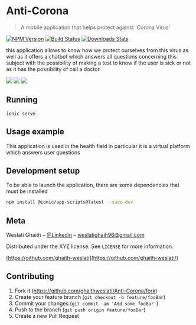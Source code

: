 # Anti-Corona
> A mobile application that helps protect against 'Corona Virus'

[![NPM Version][npm-image]][npm-url]
[![Build Status][travis-image]][travis-url]
[![Downloads Stats][npm-downloads]][npm-url]

this application allows to know how we protect ourselves from this virus as well as it offers a chatbot which answers all questions concerning this subject with the possibility of making a test to know if the user is sick or not as it has the possibility of  call a doctor.



![](https://i.ibb.co/D8QzXcf/1.png) ![](https://i.ibb.co/mC1Y1Qn/2.png) ![](https://i.ibb.co/ZJfZsYD/3.png)

## Running
```ionic
ionic serve
```

## Usage example

This application is used in the health field in particular it is a virtual platform which answers user questions

## Development setup

To be able to launch the application, there are some dependencies that must be installed

```sh
npm install @ionic/app-scripts@latest --save-dev
```

## Meta

Weslati Ghaith – [@Linkedin](https://www.linkedin.com/in/ghaith-weslati-81955717a/) – weslatighaih96@gmail.com

Distributed under the XYZ license. See ``LICENSE`` for more information.

[https://github.com/ghaith-weslati](https://github.com/ghaith-weslati/)

## Contributing

1. Fork it (<https://github.com/ghaithweslati/Anti-Corona/fork>)
2. Create your feature branch (`git checkout -b feature/fooBar`)
3. Commit your changes (`git commit -am 'Add some fooBar'`)
4. Push to the branch (`git push origin feature/fooBar`)
5. Create a new Pull Request

<!-- Markdown link & img dfn's -->
[npm-image]: https://img.shields.io/npm/v/datadog-metrics.svg?style=flat-square
[npm-url]: https://npmjs.org/package/datadog-metrics
[npm-downloads]: https://img.shields.io/npm/dm/datadog-metrics.svg?style=flat-square
[travis-image]: https://img.shields.io/travis/dbader/node-datadog-metrics/master.svg?style=flat-square
[travis-url]: https://travis-ci.org/dbader/node-datadog-metrics
[wiki]: https://github.com/yourname/yourproject/wiki
